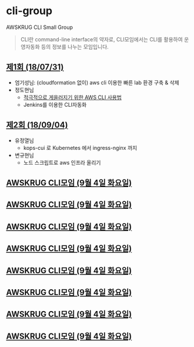 # cli-group

AWSKRUG CLI Small Group

> CLI란 command-line interface의 약자로, CLI모임에서는 CLI를 활용하여 운영자동화 등의 정보를 나누는 모임입니다.

<!-- 252699532 -->

## [제1회 (18/07/31)](https://www.meetup.com/awskrug/events/252699532/)

* 엄기성님: (cloudformation 없이) aws cli 이용한 빠른 lab 환경 구축 & 삭제
* 정도현님
  * [적극적으로 게을러지기 위한 AWS CLI 사용법](http://bit.ly/cli-for-lazy)
  * Jenkins를 이용한 CLI자동화

## [제2회 (18/09/04)](https://www.meetup.com/awskrug/events/253843549/)

* 유정열님
  * kops-cui 로 Kubernetes 에서 ingress-nginx 까지
* 변규현님
  * 노드 스크립트로 aws 인프라 올리기

<!-- 253843549 -->

## [AWSKRUG CLI모임 (9월 4일 화요일)](https://www.meetup.com/awskrug/events/253843549/)

<!-- 253843549 -->

## [AWSKRUG CLI모임 (9월 4일 화요일)](https://www.meetup.com/awskrug/events/253843549/)

<!-- 253843549 -->

## [AWSKRUG CLI모임 (9월 4일 화요일)](https://www.meetup.com/awskrug/events/253843549/)

<!-- 253843549 -->

## [AWSKRUG CLI모임 (9월 4일 화요일)](https://www.meetup.com/awskrug/events/253843549/)

<!-- 253843549 -->

## [AWSKRUG CLI모임 (9월 4일 화요일)](https://www.meetup.com/awskrug/events/253843549/)

<!-- 253843549 -->

## [AWSKRUG CLI모임 (9월 4일 화요일)](https://www.meetup.com/awskrug/events/253843549/)

<!-- 253843549 -->

## [AWSKRUG CLI모임 (9월 4일 화요일)](https://www.meetup.com/awskrug/events/253843549/)

<!-- 253843549 -->

## [AWSKRUG CLI모임 (9월 4일 화요일)](https://www.meetup.com/awskrug/events/253843549/)
